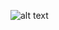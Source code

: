 ![alt text](https://github.com/physicist90/archives/blob/main/2.png](https://github.com/physicist90/archives/blob/main/tri%C5%9Bik%E1%B9%A3%C4%81.gif))
